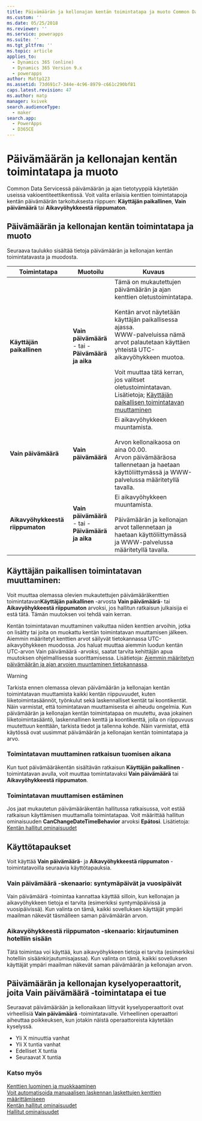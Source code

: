 ```yaml
---
title: Päivämäärän ja kellonajan kentän toimintatapa ja muoto Common Data Servicessä | MicrosoftDocs
ms.custom: ''
ms.date: 05/25/2018
ms.reviewer: ''
ms.service: powerapps
ms.suite: ''
ms.tgt_pltfrm: ''
ms.topic: article
applies_to:
  - Dynamics 365 (online)
  - Dynamics 365 Version 9.x
  - powerapps
author: Mattp123
ms.assetid: 73d691c7-344e-4c96-8979-c661c290bf81
caps.latest.revision: 47
ms.author: matp
manager: kvivek
search.audienceType:
  - maker
search.app:
  - PowerApps
  - D365CE
---
```

# <a name="behavior-and-format-of-the-date-and-time-field"></a>Päivämäärän ja kellonajan kentän toimintatapa ja muoto

Common Data Servicessä päivämäärän ja ajan tietotyyppiä käytetään useissa vakioentiteettikentissä. Voit valita erilaisia kenttien toimintatapoja kentän päivämäärän tarkoituksesta riippuen: **Käyttäjän paikallinen**, **Vain päivämäärä** tai **Aikavyöhykkeestä riippumaton**.  
  
<a name="Behavior"></a>   

## <a name="date-and-time-field-behavior-and-format"></a>Päivämäärän ja kellonajan kentän toimintatapa ja muoto  

Seuraava taulukko sisältää tietoja päivämäärän ja kellonajan kentän toimintatavasta ja muodosta.  
  
|Toimintatapa|Muotoilu|Kuvaus|  
|--------------|------------|-------------------------------|  
|**Käyttäjän paikallinen** |**Vain päivämäärä**<br />- tai -<br />**Päivämäärä ja aika**|Tämä on mukautettujen päivämäärän ja ajan kenttien oletustoimintatapa.<br /><br />Kentän arvot näytetään käyttäjän paikallisessa ajassa.<br />WWW-palveluissa nämä arvot palautetaan käyttäen yhteistä UTC-aikavyöhykkeen muotoa.<br /><br />Voit muuttaa tätä kerran, jos valitset oletustoimintatavan. Lisätietoja; [Käyttäjän paikallisen toimintatavan muuttaminen](#change-user-local-behavior)|  
|**Vain päivämäärä**|**Vain päivämäärä**|Ei aikavyöhykkeen muuntamista.<br /><br />Arvon kellonaikaosa on aina 00.00.<br />Arvon päivämääräosa tallennetaan ja haetaan käyttöliittymässä ja WWW-palvelussa määritetyllä tavalla.|  
|**Aikavyöhykkeestä riippumaton**|**Vain päivämäärä**<br />- tai -<br />**Päivämäärä ja aika**|Ei aikavyöhykkeen muuntamista.<br /><br />Päivämäärän ja kellonajan arvot tallennetaan ja haetaan käyttöliittymässä ja WWW-palvelussa määritetyllä tavalla.|  

## <a name="change-user-local-behavior"></a>Käyttäjän paikallisen toimintatavan muuttaminen:

Voit muuttaa olemassa olevien mukautettujen päivämääräkenttien toimintatavan**Käyttäjän paikallinen** -arvosta **Vain päivämäärä**- tai **Aikavyöhykkeestä riippumaton** arvoksi, jos hallitun ratkaisun julkaisija ei estä tätä. Tämän muutoksen voi tehdä vain kerran.

Kentän toimintatavan muuttaminen vaikuttaa niiden kenttien arvoihin, jotka on lisätty tai joita on muokattu kentän toimintatavan muuttamisen jälkeen. Aiemmin määritetyt kenttien arvot säilyvät tietokannassa UTC-aikavyöhykkeen muodossa. Jos haluat muuttaa aiemmin luodun kentän UTC-arvon Vain päivämäärä -arvoksi, saatat tarvita kehittäjän apua muutoksen ohjelmallisessa suorittamisessa. Lisätietoja: [Aiemmin määritetyn päivämäärän ja ajan arvojen muuntaminen tietokannassa](/dynamics365/customer-engagement/developer/behavior-format-date-time-attribute#convert-behavior-of-existing-date-and-time-values-in-the-database). 

> [!WARNING]
> Tarkista ennen olemassa olevan päivämäärän ja kellonajan kentän toimintatavan muuttamista kaikki kentän riippuvuudet, kuten liiketoimintasäännöt, työnkulut sekä laskennalliset kentät tai koontikentät. Näin varmistat, että toimintatavan muuttamisesta ei aiheudu ongelmia. Kun päivämäärän ja kellonajan kentän toimintatapaa on muutettu, avaa jokainen liiketoimintasääntö, laskennallinen kenttä ja koontikenttä, jolla on riippuvuus muutettuun kenttään, tarkista tiedot ja tallenna kohde. Näin varmistat, että käytössä ovat uusimmat päivämäärän ja kellonajan kentän toimintatapa ja arvo. 

### <a name="change-behavior-during-a-solution-import"></a>Toimintatavan muuttaminen ratkaisun tuomisen aikana

Kun tuot päivämääräkentän sisältävän ratkaisun **Käyttäjän paikallinen** -toimintatavan avulla, voit muuttaa tomintatavaksi **Vain päivämäärä** tai **Aikavyöhykkeestä riippumaton**.  

### <a name="prevent-changing-behavior"></a>Toimintatavan muuttamisen estäminen

Jos jaat mukautetun päivämääräkentän hallitussa ratkaisussa, voit estää ratkaisun käyttämisen muuttamalla toimintatapaa. Voit määrittää hallitun ominaisuuden **CanChangeDateTimeBehavior** arvoksi **Epätosi**. Lisätietoja: [Kentän hallitut ominaisuudet](set-managed-properties-metadata.md#field-managed-properties)
  
## <a name="use-cases"></a>Käyttötapaukset

Voit käyttää **Vain päivämäärä**- ja **Aikavyöhykkeestä riippumaton** -toimintatavoilla seuraavia käyttötapauksia.

### <a name="date-only-scenario-birthdays-and-anniversaries"></a>Vain päivämäärä -skenaario: syntymäpäivät ja vuosipäivät

Vain päivämäärä -toimintaa kannattaa käyttää silloin, kun kellonajan ja aikavyöhykkeen tietoja ei tarvita (esimerkiksi syntymäpäivissä ja vuosipäivissä). Kun valinta on tämä, kaikki sovelluksen käyttäjät ympäri maailman näkevät täsmälleen saman päivämäärän arvon.  
  
### <a name="time-zone-independent-scenario-hotel-check-in"></a>Aikavyöhykkeestä riippumaton -skenaario: kirjautuminen hotelliin sisään

Tätä toimintaa voi käyttää, kun aikavyöhykkeen tietoja ei tarvita (esimerkiksi hotelliin sisäänkirjautumisajassa). Kun valinta on tämä, kaikki sovelluksen käyttäjät ympäri maailman näkevät saman päivämäärän ja kellonajan arvon.  


## <a name="date-and-time-query-operators-not-supported-for-date-only-behavior"></a>Päivämäärän ja kellonajan kyselyoperaattorit, joita Vain päivämäärä -toimintatapa ei tue  

Seuraavat päivämäärään ja kellonaikaan liittyvät kyselyoperaattorit ovat virheellisiä **Vain päivämäärä** -toimintatavalle. Virheellinen operaattori aiheuttaa poikkeuksen, kun jotakin näistä operaattoreista käytetään kyselyssä.  
  
- Yli X minuuttia vanhat  
- Yli X tuntia vanhat  
- Edelliset X tuntia  
- Seuraavat X tuntia  

  
### <a name="see-also"></a>Katso myös

[Kenttien luominen ja muokkaaminen](create-edit-fields.md)<br />
[Voit automatisoida manuaalisen laskennan laskettujen kenttien määrittämiseen](define-calculated-fields.md)<br />
[Kentän hallitut ominaisuudet](set-managed-properties-metadata.md#field-managed-properties)<br />
[Hallitut ominaisuudet](solutions-overview.md#managed-properties)

